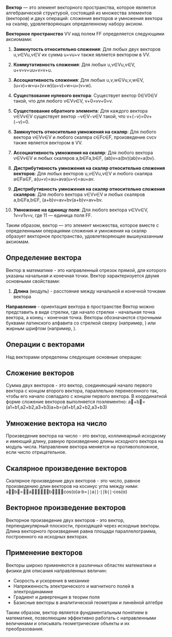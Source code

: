 
**Вектор** — это элемент векторного пространства, которое является алгебраической структурой, состоящей из множества элементов (векторов) и двух операций: сложения векторов и умножения вектора на скаляр, удовлетворяющих определенному набору аксиом.

**Векторное пространство** VV над полем FF определяется следующими аксиомами:

1. **Замкнутость относительно сложения**: Для любых двух векторов u,v∈Vu,v∈V их сумма u+vu+v также является вектором в VV.
    
2. **Коммутативность сложения**: Для любых u,v∈Vu,v∈V, u+v=v+uu+v=v+u.
    
3. **Ассоциативность сложения**: Для любых u,v,w∈Vu,v,w∈V, (u+v)+w=u+(v+w)(u+v)+w=u+(v+w).
    
4. **Существование нулевого вектора**: Существует вектор 0∈V0∈V такой, что для любого v∈Vv∈V, v+0=vv+0=v.
    
5. **Существование обратного элемента**: Для каждого вектора v∈Vv∈V существует вектор −v∈V−v∈V такой, что v+(−v)=0v+(−v)=0.
    
6. **Замкнутость относительно умножения на скаляр**: Для любого вектора v∈Vv∈V и любого скаляра c∈Fc∈F, произведение cvcv также является вектором в VV.
    
7. **Ассоциативность умножения на скаляр**: Для любого вектора v∈Vv∈V и любых скаляров a,b∈Fa,b∈F, (ab)v=a(bv)(ab)v=a(bv).
    
8. **Дистрибутивность умножения на скаляр относительно сложения векторов**: Для любых векторов u,v∈Vu,v∈V и любого скаляра a∈Fa∈F, a(u+v)=au+ava(u+v)=au+av.
    
9. **Дистрибутивность умножения на скаляр относительно сложения скаляров**: Для любого вектора v∈Vv∈V и любых скаляров a,b∈Fa,b∈F, (a+b)v=av+bv(a+b)v=av+bv.
    
10. **Умножение на единицу поля**: Для любого вектора v∈Vv∈V, 1v=v1v=v, где 11 — единица поля FF.
    

Таким образом, вектор — это элемент множества, которое вместе с определенными операциями сложения и умножения на скаляр образует векторное пространство, удовлетворяющее вышеуказанным аксиомам.


## Определение вектора

Вектор в математике - это направленный отрезок прямой, для которого указаны начальная и конечная точки. Вектор характеризуется двумя основными свойствами:

1. **Длина** (модуль) - расстояние между начальной и конечной точками вектора

**Направление** - ориентация вектора в пространстве Вектор можно представить в виде стрелки, где начало стрелки - начальная точка вектора, а конец - конечная точка. Векторы обозначаются строчными буквами латинского алфавита со стрелкой сверху (например, ) или жирным шрифтом (например, ).

## Операции с векторами

Над векторами определены следующие основные операции:

## Сложение векторов

Сумма двух векторов - это вектор, соединяющий начало первого вектора с концом второго вектора, параллельно перенесенного так, чтобы его начало совпадало с концом первого вектора. В координатной форме сложение векторов выполняется поэлементно: a⃗+b⃗=(a1+b1,a2+b2,a3+b3)a+b=(a1​+b1​,a2​+b2​,a3​+b3​)

## Умножение вектора на число

Произведение вектора на число - это вектор, коллинеарный исходному и имеющий длину, равную произведению длины исходного вектора на модуль числа. Направление вектора меняется на противоположное, если число отрицательное.

## Скалярное произведение векторов

Скалярное произведение двух векторов - это число, равное произведению длин векторов на косинус угла между ними: a⃗⋅b⃗=∣∣a⃗∣∣⋅∣∣b⃗∣∣⋅cos⁡(α)a⋅b=∣∣a∣∣⋅∣∣b∣∣⋅cos(α)

## Векторное произведение векторов

Векторное произведение двух векторов - это вектор, перпендикулярный плоскости, проходящей через исходные векторы. Длина векторного произведения равна площади параллелограмма, построенного на исходных векторах.

## Применение векторов

Векторы широко применяются в различных областях математики и физики для описания направленных величин:

- Скорость и ускорение в механике
- Напряженность электрического и магнитного полей в электродинамике
- Градиент и дивергенция в теории поля
- Базисные векторы в аналитической геометрии и линейной алгебре

Таким образом, вектор является фундаментальным понятием в математике, позволяющим эффективно работать с направленными величинами и описывать геометрические объекты и их преобразования.
